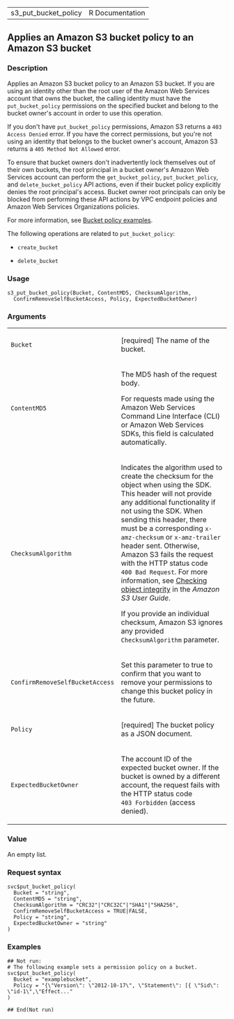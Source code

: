 <table style="width: 100%;">
<tbody>
<tr class="odd">
<td>s3_put_bucket_policy</td>
<td style="text-align: right;">R Documentation</td>
</tr>
</tbody>
</table>

## Applies an Amazon S3 bucket policy to an Amazon S3 bucket

### Description

Applies an Amazon S3 bucket policy to an Amazon S3 bucket. If you are
using an identity other than the root user of the Amazon Web Services
account that owns the bucket, the calling identity must have the
`put_bucket_policy` permissions on the specified bucket and belong to
the bucket owner's account in order to use this operation.

If you don't have `put_bucket_policy` permissions, Amazon S3 returns a
`⁠403 Access Denied⁠` error. If you have the correct permissions, but
you're not using an identity that belongs to the bucket owner's account,
Amazon S3 returns a `⁠405 Method Not Allowed⁠` error.

To ensure that bucket owners don't inadvertently lock themselves out of
their own buckets, the root principal in a bucket owner's Amazon Web
Services account can perform the `get_bucket_policy`,
`put_bucket_policy`, and `delete_bucket_policy` API actions, even if
their bucket policy explicitly denies the root principal's access.
Bucket owner root principals can only be blocked from performing these
API actions by VPC endpoint policies and Amazon Web Services
Organizations policies.

For more information, see [Bucket policy
examples](https://docs.aws.amazon.com/AmazonS3/latest/userguide/example-bucket-policies.html).

The following operations are related to `put_bucket_policy`:

-   `create_bucket`

-   `delete_bucket`

### Usage

    s3_put_bucket_policy(Bucket, ContentMD5, ChecksumAlgorithm,
      ConfirmRemoveSelfBucketAccess, Policy, ExpectedBucketOwner)

### Arguments

<table>
<colgroup>
<col style="width: 35%" />
<col style="width: 65%" />
</colgroup>
<tbody>
<tr class="odd">
<td><code id="s3_put_bucket_policy_:_Bucket">Bucket</code></td>
<td><p>[required] The name of the bucket.</p></td>
</tr>
<tr class="even">
<td><code id="s3_put_bucket_policy_:_ContentMD5">ContentMD5</code></td>
<td><p>The MD5 hash of the request body.</p>
<p>For requests made using the Amazon Web Services Command Line
Interface (CLI) or Amazon Web Services SDKs, this field is calculated
automatically.</p></td>
</tr>
<tr class="odd">
<td><code
id="s3_put_bucket_policy_:_ChecksumAlgorithm">ChecksumAlgorithm</code></td>
<td><p>Indicates the algorithm used to create the checksum for the
object when using the SDK. This header will not provide any additional
functionality if not using the SDK. When sending this header, there must
be a corresponding <code>x-amz-checksum</code> or
<code>x-amz-trailer</code> header sent. Otherwise, Amazon S3 fails the
request with the HTTP status code <code
style="white-space: pre;">⁠400 Bad Request⁠</code>. For more information,
see <a
href="https://docs.aws.amazon.com/AmazonS3/latest/userguide/checking-object-integrity.html">Checking
object integrity</a> in the <em>Amazon S3 User Guide</em>.</p>
<p>If you provide an individual checksum, Amazon S3 ignores any provided
<code>ChecksumAlgorithm</code> parameter.</p></td>
</tr>
<tr class="even">
<td><code
id="s3_put_bucket_policy_:_ConfirmRemoveSelfBucketAccess">ConfirmRemoveSelfBucketAccess</code></td>
<td><p>Set this parameter to true to confirm that you want to remove
your permissions to change this bucket policy in the future.</p></td>
</tr>
<tr class="odd">
<td><code id="s3_put_bucket_policy_:_Policy">Policy</code></td>
<td><p>[required] The bucket policy as a JSON document.</p></td>
</tr>
<tr class="even">
<td><code
id="s3_put_bucket_policy_:_ExpectedBucketOwner">ExpectedBucketOwner</code></td>
<td><p>The account ID of the expected bucket owner. If the bucket is
owned by a different account, the request fails with the HTTP status
code <code style="white-space: pre;">⁠403 Forbidden⁠</code> (access
denied).</p></td>
</tr>
</tbody>
</table>

### Value

An empty list.

### Request syntax

    svc$put_bucket_policy(
      Bucket = "string",
      ContentMD5 = "string",
      ChecksumAlgorithm = "CRC32"|"CRC32C"|"SHA1"|"SHA256",
      ConfirmRemoveSelfBucketAccess = TRUE|FALSE,
      Policy = "string",
      ExpectedBucketOwner = "string"
    )

### Examples

    ## Not run: 
    # The following example sets a permission policy on a bucket.
    svc$put_bucket_policy(
      Bucket = "examplebucket",
      Policy = "{\"Version\": \"2012-10-17\", \"Statement\": [{ \"Sid\": \"id-1\",\"Effect..."
    )

    ## End(Not run)
